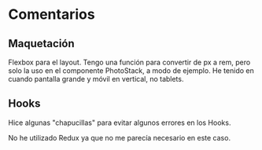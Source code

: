 # Comentarios

## Maquetación

Flexbox para el layout.
Tengo una función para convertir de px a rem, pero solo la uso en el componente PhotoStack, a modo de ejemplo.
He tenido en cuando pantalla grande y móvil en vertical, no tablets.

## Hooks

Hice algunas "chapucillas" para evitar algunos errores en los Hooks.

No he utilizado Redux ya que no me parecía necesario en este caso.